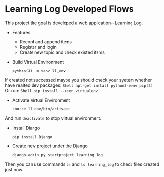 # Learning Log Developed Flows

This project the goal is developed a web application--Learning Log.

* Features
    * Record and append items
    * Register and login
    * Create new topic and check existed items


* Build Virtual Environment
     ```Shell
     python(3) -m venv ll_env
     ```
If created not successed maybe you should check your syetem whether have realted dev packages:
    ```Shell
    apt-get install python3-venv pip(3)
    ```
Or run:
    ```Shell
    pip install --user virtualenv
    ```

* Activate Virtual Environment
    ```Shell
    source ll_env/bin/activate
    ```
And run `deactivate` to stop virtual environment.

* Install Diango
    ```Shell
    pip install Django
    ```
* Create new project under the Django
    ```Shell
    django-admin.py startproject learning_log .
    ```
Then you can use commands `ls` and `ls learning_log` to check files created just now.

